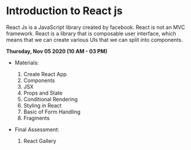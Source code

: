 # Introduction to React js

React Js is a JavaScript library created by facebook. React is not an MVC framework. React is a library that is composable user interface, which means that we can create various UIs that we can split into components.

**Thursday, Nov 05 2020 (10 AM - 03 PM)**

* Materials:
    1. Create React App
    1. Components
    1. JSX
    1. Props and State
    1. Conditional Rendering
    1. Styling in React
    1. Basic of Form Handling
    1. Fragments

* Final Assessment:
    1. React Gallery
